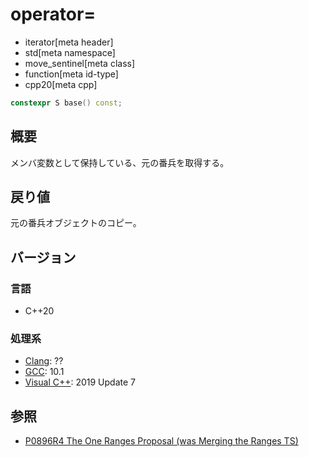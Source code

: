 # operator=
* iterator[meta header]
* std[meta namespace]
* move_sentinel[meta class]
* function[meta id-type]
* cpp20[meta cpp]

```cpp
constexpr S base() const;
```

## 概要

メンバ変数として保持している、元の番兵を取得する。

## 戻り値

元の番兵オブジェクトのコピー。

## バージョン
### 言語
- C++20

### 処理系
- [Clang](/implementation.md#clang): ??
- [GCC](/implementation.md#gcc): 10.1
- [Visual C++](/implementation.md#visual_cpp): 2019 Update 7

## 参照
- [P0896R4 The One Ranges Proposal (was Merging the Ranges TS)](http://www.open-std.org/jtc1/sc22/wg21/docs/papers/2018/p0896r4.pdf)
